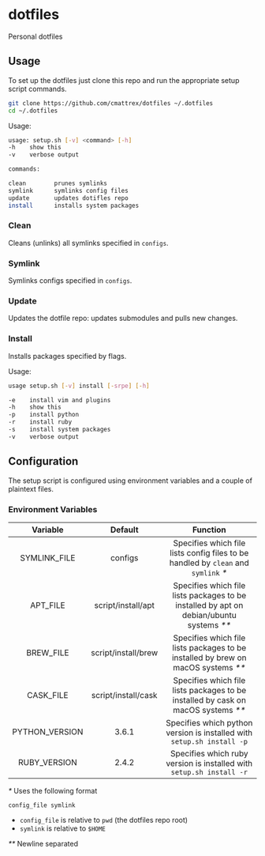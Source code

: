 # dotfiles

Personal dotfiles

## Usage

To set up the dotfiles just clone this repo and run the appropriate setup script commands.
```bash
git clone https://github.com/cmattrex/dotfiles ~/.dotfiles
cd ~/.dotfiles
```

Usage:
```bash
usage: setup.sh [-v] <command> [-h]
-h    show this
-v    verbose output

commands:

clean        prunes symlinks
symlink      symlinks config files
update       updates dotifles repo
install      installs system packages
```

### Clean

Cleans (unlinks)  all symlinks specified in `configs`.

### Symlink

Symlinks configs specified in `configs`.

### Update

Updates the dotfile repo: updates submodules and pulls new changes.

### Install

Installs packages specified by flags.

Usage:
```bash
usage setup.sh [-v] install [-srpe] [-h]

-e    install vim and plugins
-h    show this
-p    install python
-r    install ruby
-s    install system packages
-v    verbose output
```
## Configuration

The setup script is configured using environment variables and a couple of
plaintext files.

### Environment Variables

|Variable|Default|Function|
|:-:|:-:|:-:|
|SYMLINK_FILE|configs|Specifies which file lists config files to be handled by `clean` and `symlink` _*_|
|APT_FILE|script/install/apt|Specifies which file lists packages to be installed by apt on debian/ubuntu systems _**_|
|BREW_FILE|script/install/brew|Specifies which file lists packages to be installed by brew on macOS systems _**_|
|CASK_FILE|script/install/cask|Specifies which file lists packages to be installed by cask on macOS systems _**_|
|PYTHON_VERSION|3.6.1|Specifies which python version is installed with `setup.sh install -p`|
|RUBY_VERSION|2.4.2|Specifies which ruby version is installed with `setup.sh install -r`|

_*_ Uses the following format
```plain
config_file symlink
```
* `config_file` is relative to `pwd` (the dotfiles repo root)
* `symlink` is relative to `$HOME`

_**_ Newline separated
